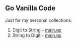 ## Go Vanilla Code

Just for my personal collections.

1. Digit to String - [main.go](digit-to-str/main.go)
2. String to Digit - [main.go](str-to-digit/main.go)
